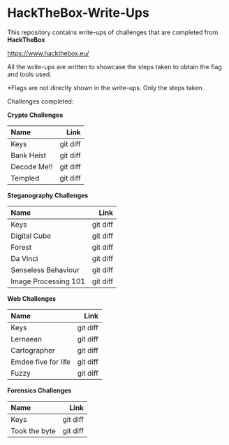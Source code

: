 # HackTheBox-Write-Ups
This repository contains write-ups of challenges that are completed from **HackTheBox**

https://www.hackthebox.eu/

All the write-ups are written to showcase the steps taken to obtain the flag and tools used. 

*Flags are not directly shown in the write-ups. Only the steps taken.

Challenges completed:

**Crypto Challenges**

| Name |  Link |
| :---         |          ---: |
| Keys    | git diff      |
| Bank Heist     |  git diff      |
| Decode Me!!     |  git diff      |
| Templed    |  git diff      |



**Steganography Challenges**

| Name |  Link |
| :---         |          ---: |
| Keys    | git diff      |
| Digital Cube     |  git diff      |
| Forest     |  git diff      |
| Da Vinci     |  git diff      |
| Senseless Behaviour     |  git diff      |
| Image Processing 101     |  git diff      |


**Web Challenges**

| Name |  Link |
| :---         |          ---: |
| Keys    | git diff      |
| Lernaean     |  git diff      |
| Cartographer     |  git diff      |
| Emdee five for life     |  git diff      |
| Fuzzy    |  git diff      |


**Forensics Challenges**

| Name |  Link |
| :---         |          ---: |
| Keys    | git diff      |
| Took the byte    |  git diff      |
